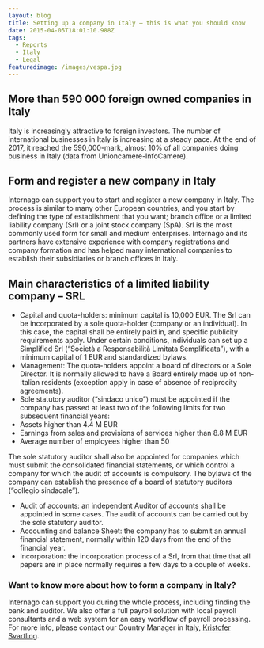 ```yaml
---
layout: blog
title: Setting up a company in Italy – this is what you should know
date: 2015-04-05T18:01:10.988Z
tags:
  - Reports
  - Italy
  - Legal
featuredimage: /images/vespa.jpg
---
```

## More than 590 000 foreign owned companies in Italy
Italy is increasingly attractive to foreign investors. The number of international businesses in Italy is increasing at a steady pace. At the end of 2017, it reached the 590,000-mark, almost 10% of all companies doing business in Italy (data from Unioncamere-InfoCamere).

## Form and register a new company in Italy
Internago can support you to start and register a new company in Italy. The process is similar to many other European countries, and you start by defining the type of establishment that you want; branch office or a limited liability company (Srl) or a joint stock company (SpA). Srl is the most commonly used form for small and medium enterprises.  Internago and its partners have extensive experience with company registrations and company formation and has helped many international companies to establish their subsidiaries or branch offices in Italy.

## Main characteristics of a limited liability company – SRL
* Capital and quota-holders: minimum capital is 10,000 EUR. The Srl can be incorporated by a sole quota-holder (company or an individual). In this case, the capital shall be entirely paid in, and specific publicity requirements apply. Under certain conditions, individuals can set up a Simplified Srl (“Società a Responsabilità Limitata Semplificata”), with a minimum capital of 1 EUR and standardized bylaws.
* Management: The quota-holders appoint a board of directors or a Sole Director. It is normally allowed to have a Board entirely made up of non-Italian residents (exception apply in case of absence of reciprocity agreements).
* Sole statutory auditor (“sindaco unico”) must be appointed if the company has passed at least two of the following limits for two subsequent financial years:
* Assets higher than 4.4 M EUR
* Earnings from sales and provisions of services higher than 8.8 M EUR
* Average number of employees higher than 50

The sole statutory auditor shall also be appointed for companies which must submit the consolidated financial statements, or which control a company for which the audit of accounts is compulsory. The bylaws of the company can establish the presence of a board of statutory auditors (“collegio sindacale”).
* Audit of accounts: an independent Auditor of accounts shall be appointed in some cases. The audit of accounts can be carried out by the sole statutory auditor.
* Accounting and balance Sheet: the company has to submit an annual financial statement, normally within 120 days from the end of the financial year.
* Incorporation: the incorporation process of a Srl, from that time that all papers are in place normally requires a few days to a couple of weeks.

### Want to know more about how to form a company in Italy?
Internago can support you during the whole process, including finding the bank and auditor. We also offer a full payroll solution with local payroll consultants and a web system for an easy workflow of payroll processing. For more info, please contact our Country Manager in Italy, [Kristofer Svartling](mailto:kristofer.svartling@internago.com).